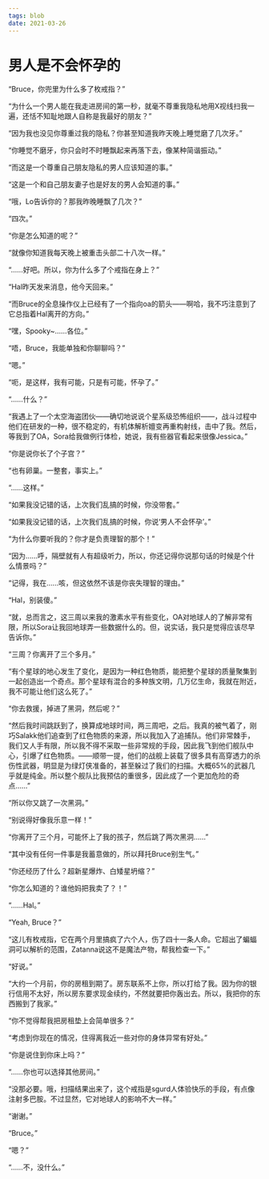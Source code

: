 ```yaml
---
tags: blob
date: 2021-03-26
---
```


# 男人是不会怀孕的

“Bruce，你兜里为什么多了枚戒指？”

“为什么一个男人能在我走进房间的第一秒，就毫不尊重我隐私地用X视线扫我一遍，还恬不知耻地跟人自称是我最好的朋友？”

“因为我也没见你尊重过我的隐私？你甚至知道我昨天晚上睡觉磨了几次牙。”

“你睡觉不磨牙，你只会时不时睡飘起来再落下去，像某种简谐振动。”

“而这是一个尊重自己朋友隐私的男人应该知道的事。”

“这是一个和自己朋友妻子也是好友的男人会知道的事。”

“哦，Lo告诉你的？那我昨晚睡飘了几次？”

“四次。”

“你是怎么知道的呢？”

“就像你知道我每天晚上被重击头部二十八次一样。”

“……好吧。所以，你为什么多了个戒指在身上？”

“Hal昨天发来消息，他今天回来。”

“而Bruce的全息操作仪上已经有了一个指向oa的箭头——啊哈，我不巧注意到了它总指着Hal离开的方向。”

“嘿，Spooky~……各位。”

“唔，Bruce，我能单独和你聊聊吗？”

“嗯。”



“呃，是这样，我有可能，只是有可能，怀孕了。”

“……什么？”

“我遇上了一个太空海盗团伙——确切地说说个星系级恐怖组织——，战斗过程中他们在研发的一种，很不稳定的，有机体解析嬗变再重构射线，击中了我。然后，等我到了OA，Sora给我做例行体检，她说，我有些器官看起来很像Jessica。”

“你是说你长了个子宫？”

“也有卵巢。一整套，事实上。”

“……这样。”

“如果我没记错的话，上次我们乱搞的时候，你没带套。”

“如果我没记错的话，上次我们乱搞的时候，你说‘男人不会怀孕’。”

“为什么你要听我的？你才是负责理智的那个！”

“因为……呼，隔壁就有人有超级听力，所以，你还记得你说那句话的时候是个什么情景吗？”

“记得，我在……咳，但这依然不该是你丧失理智的理由。”

“Hal，别装傻。”

“就，总而言之，这三周以来我的激素水平有些变化，OA对地球人的了解非常有限，所以Sora让我回地球弄一些数据什么的。但，说实话，我只是觉得应该尽早告诉你。”

“三周？你离开了三个多月。”

“有个星球的地心发生了变化，是因为一种红色物质，能把整个星球的质量聚集到一起创造出一个奇点。那个星球有混合的多种族文明，几万亿生命，我就在附近，我不可能让他们这么死了。”

“你去救援，掉进了黑洞，然后呢？”

“然后我时间跳跃到了，换算成地球时间，两三周吧，之后。我真的被气着了，刚巧Salakk他们追查到了红色物质的来源，所以我加入了追捕队。他们非常棘手，我们又人手有限，所以我不得不采取一些非常规的手段，因此我飞到他们舰队中心，引爆了红色物质。——顺带一提，他们的战舰上装载了很多具有高穿透力的杀伤性武器，明显是为绿灯侠准备的，甚至躲过了我们的扫描。大概65%的武器几乎就是纯金。所以整个舰队比我预估的重很多，因此成了一个更加危险的奇点……”

“所以你又跳了一次黑洞。”

“别说得好像我乐意一样！”

“你离开了三个月，可能怀上了我的孩子，然后跳了两次黑洞……”

“其中没有任何一件事是我蓄意做的，所以拜托Bruce别生气。”

“你还经历了什么？超新星爆炸、白矮星坍缩？”

“你怎么知道的？谁他妈把我卖了？！”

“……Hal。”

“Yeah, Bruce？”

“这儿有枚戒指，它在两个月里搞疯了六个人，伤了四十一条人命。它超出了蝙蝠洞可以解析的范围，Zatanna说这不是魔法产物，帮我检查一下。”

“好说。”

“大约一个月前，你的房租到期了。房东联系不上你，所以打给了我。因为你的银行信用不太好，所以房东要求现金续约，不然就要把你轰出去。所以，我把你的东西搬到了我家。”

“你不觉得帮我把房租垫上会简单很多？”

“考虑到你现在的情况，住得离我近一些对你的身体异常有好处。”

“你是说住到你床上吗？”

“……你也可以选择其他房间。”

“没那必要。哦，扫描结果出来了，这个戒指是sgurd人体验快乐的手段，有点像注射多巴胺。不过显然，它对地球人的影响不大一样。”

“谢谢。”

“Bruce。”

“嗯？”

“……不，没什么。”
